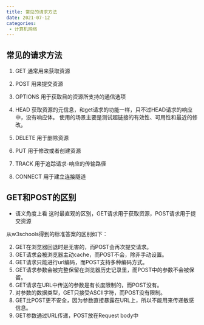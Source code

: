 ```yaml
---
title: 常见的请求方法
date: 2021-07-12
categories: 
 - 计算机网络
---
```


## 常见的请求方法
1. GET
通常用来获取资源

2. POST
用来提交资源

3. OPTIONS
用于获取目的资源所支持的通信选项

1. HEAD
获取资源的元信息，和get请求的功能一样，只不过HEAD请求的响应中，没有响应体。
使用的场景主要是测试超链接的有效性、可用性和最近的修改。

5. DELETE
用于删除资源

6. PUT
用于修改或者创建资源

7. TRACK
用于追踪请求-响应的传输路径

8. CONNECT
用于建立连接隧道

## GET和POST的区别
- 语义角度上看
这时最直观的区别，GET请求用于获取资源，POST请求用于提交资源

从w3schools得到的标准答案的区别如下：

2. GET在浏览器回退时是无害的，而POST会再次提交请求。
3. GET请求会被浏览器主动cache，而POST不会，除非手动设置。
4. GET请求只能进行url编码，而POST支持多种编码方式。
5. GET请求参数会被完整保留在浏览器历史记录里，而POST中的参数不会被保留。
6. GET请求在URL中传送的参数是有长度限制的，而POST没有。
7. 对参数的数据类型，GET只接受ASCII字符，而POST没有限制。
8. GET比POST更不安全，因为参数直接暴露在URL上，所以不能用来传递敏感信息。
9. GET参数通过URL传递，POST放在Request body中